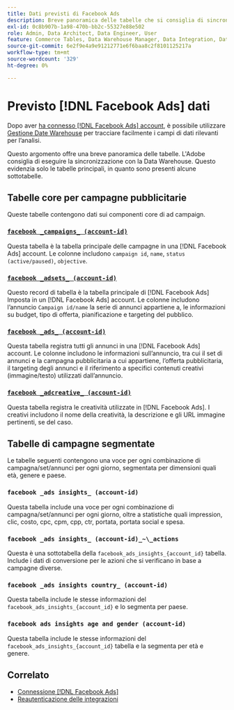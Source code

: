 ```yaml
---
title: Dati previsti di Facebook Ads
description: Breve panoramica delle tabelle che si consiglia di sincronizzare con la Data Warehouse
exl-id: 0c8b907b-1a98-470b-bb2c-55327e88e502
role: Admin, Data Architect, Data Engineer, User
feature: Commerce Tables, Data Warehouse Manager, Data Integration, Data Import/Export
source-git-commit: 6e2f9e4a9e91212771e6f6baa8c2f8101125217a
workflow-type: tm+mt
source-wordcount: '329'
ht-degree: 0%

---
```


# Previsto [!DNL Facebook Ads] dati

Dopo aver [ha connesso [!DNL Facebook Ads] account](../integrations/facebook-ads.md), è possibile utilizzare [Gestione Date Warehouse](../../../data-analyst/data-warehouse-mgr/tour-dwm.md) per tracciare facilmente i campi di dati rilevanti per l’analisi.

Questo argomento offre una breve panoramica delle tabelle. L&#39;Adobe consiglia di eseguire la sincronizzazione con la Data Warehouse. Questo evidenzia solo le tabelle principali, in quanto sono presenti alcune sottotabelle.

## Tabelle core per campagne pubblicitarie

Queste tabelle contengono dati sui componenti core di ad campaign.

### [`facebook _campaigns_ (account-id)`](https://developers.facebook.com/docs/marketing-api/reference/ad-campaign-group)

Questa tabella è la tabella principale delle campagne in una [!DNL Facebook Ads] account. Le colonne includono `campaign id`, `name`, `status (active/paused)`, `objective`.

### [`facebook _adsets_ (account-id)`](https://developers.facebook.com/docs/marketing-api/reference/ad-campaign)

Questo record di tabella è la tabella principale di [!DNL Facebook Ads] Imposta in un [!DNL Facebook Ads] account. Le colonne includono l’annuncio `Campaign id/name` la serie di annunci appartiene a, le informazioni su budget, tipo di offerta, pianificazione e targeting del pubblico.

### [`facebook _ads_ (account-id)`](https://developers.facebook.com/docs/marketing-api/reference/adgroup)

Questa tabella registra tutti gli annunci in una [!DNL Facebook Ads] account. Le colonne includono le informazioni sull’annuncio, tra cui il set di annunci e la campagna pubblicitaria a cui appartiene, l’offerta pubblicitaria, il targeting degli annunci e il riferimento a specifici contenuti creativi (immagine/testo) utilizzati dall’annuncio.

### [`facebook _adcreative_ (account-id)`](https://developers.facebook.com/docs/marketing-api/reference/ad-creative)

Questa tabella registra le creatività utilizzate in [!DNL Facebook Ads]. I creativi includono il nome della creatività, la descrizione e gli URL immagine pertinenti, se del caso.

## Tabelle di campagne segmentate

Le tabelle seguenti contengono una voce per ogni combinazione di campagna/set/annunci per ogni giorno, segmentata per dimensioni quali età, genere e paese.

### `facebook _ads insights_ (account-id)`

Questa tabella include una voce per ogni combinazione di campagna/set/annunci per ogni giorno, oltre a statistiche quali impression, clic, costo, cpc, cpm, cpp, ctr, portata, portata social e spesa.

### `facebook _ads insights_ (account-id)_~\_actions`

Questa è una sottotabella della `facebook_ads_insights_{account_id}` tabella. Include i dati di conversione per le azioni che si verificano in base a campagne diverse.

### `facebook _ads insights country_ (account-id)`

Questa tabella include le stesse informazioni del `facebook_ads_insights_{account_id}` e lo segmenta per paese.

### `facebook ads insights age and gender (account-id)`

Questa tabella include le stesse informazioni del `facebook_ads_insights_{account_id}` tabella e la segmenta per età e genere.

## Correlato

* [Connessione [!DNL Facebook Ads]](../integrations/facebook-ads.md)
* [Reautenticazione delle integrazioni](https://experienceleague.adobe.com/docs/commerce-knowledge-base/kb/how-to/mbi-reauthenticating-integrations.html)

